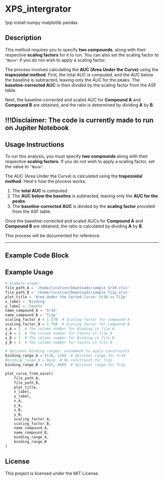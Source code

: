 # XPS_intergrator

!pip install numpy matplotlib pandas

## Description

This method requires you to specify **two compounds**, along with their respective **scaling factors** for it to run. You can also set the scaling factor to `"None"` if you do not wish to apply a scaling factor.

The process involves calculating the **AUC (Area Under the Curve)** using the **trapezoidal method**. First, the total AUC is computed, and the AUC below the baseline is subtracted, leaving only the AUC for the peaks. The **baseline-corrected AUC** is then divided by the scaling factor from the ASF table.

Next, the baseline-corrected and scaled AUC for **Compound A** and **Compound B** are obtained, and the ratio is determined by dividing **A** by **B**.

!!!Disclaimer: The code is currently made to run on Jupiter Notebook
---

## Usage Instructions

To run this analysis, you must specify **two compounds** along with their respective **scaling factors**. If you do not wish to apply a scaling factor, set the value to `"None"`.

The AUC (Area Under the Curve) is calculated using the **trapezoidal method**. Here's how the process works:

1. The **total AUC** is computed.
2. The **AUC below the baseline** is subtracted, leaving only the **AUC for the peaks**.
3. The **baseline-corrected AUC** is divided by the **scaling factor** provided from the ASF table.

Once the baseline-corrected and scaled AUCs for **Compound A** and **Compound B** are obtained, the ratio is calculated by dividing **A** by **B**.

This process will be documented for reference.

---

## Example Code Block



## Example Usage

```python
# Example usage:
file_path_A = '/home/location/Downloads/sample Sr3d.xlsx'
file_path_B = '/home/location/Downloads/sample Ti2p.xlsx'
plot_title = 'Area Under the Sorted Curve: Sr3d vs Ti2p'
x_label = 'Binding'
y_label = 'Counts'
name_compound_A = 'Sr3d'
name_compound_B = 'Ti2p'
scaling_factor_A = 1.578  # Scaling factor for compound A
scaling_factor_B = 1.798  # Scaling factor for compound B
x_A = 1  # The column number for Binding in file A
y_A = 3  # The column number for Counts in file A
x_B = 1  # The column number for Binding in file B
y_B = 3  # The column number for Counts in file B

# Optional Binding ranges: uncomment to apply constraints
binding_range_A = (130, 138)  # Optional range for Sr3d
#binding_range_B = None  # No constraint for Ti2p
binding_range_B = (455, 466)  # Optional range for Ti2p

plot_curve_from_excel(
    file_path_A, 
    file_path_B, 
    plot_title, 
    x_label, 
    y_label, 
    x_A, 
    y_A, 
    x_B, 
    y_B, 
    scaling_factor_A, 
    scaling_factor_B, 
    name_compound_A, 
    name_compound_B, 
    binding_range_A, 
    binding_range_B
)
```
## License
This project is licensed under the MIT License.
